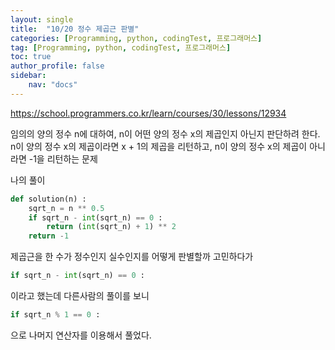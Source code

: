 ```yaml
---
layout: single
title:  "10/20 정수 제곱근 판별"
categories: [Programming, python, codingTest, 프로그래머스]
tag: [Programming, python, codingTest, 프로그래머스]
toc: true
author_profile: false
sidebar:
    nav: "docs"
---
```


https://school.programmers.co.kr/learn/courses/30/lessons/12934

임의의 양의 정수 n에 대하여, n이 어떤 양의 정수 x의 제곱인지 아닌지 판단하려 한다. n이 양의 정수 x의 제곱이라면 x + 1의 제곱을 리턴하고, n이 양의 정수 x의 제곱이 아니라면 -1을 리턴하는 문제



나의 풀이

```python
def solution(n) :
    sqrt_n = n ** 0.5
    if sqrt_n - int(sqrt_n) == 0 :
        return (int(sqrt_n) + 1) ** 2
    return -1
```



제곱근을 한 수가 정수인지 실수인지를 어떻게 판별할까 고민하다가

```python
if sqrt_n - int(sqrt_n) == 0 :
```

이라고 했는데 다른사람의 풀이를 보니

```python
if sqrt_n % 1 == 0 :
```

으로 나머지 연산자를 이용해서 풀었다.
